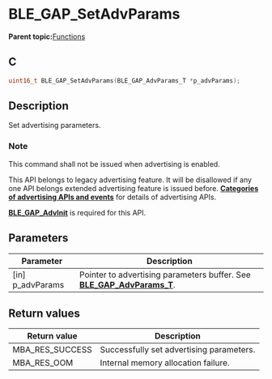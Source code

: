 # BLE\_GAP\_SetAdvParams

**Parent topic:**[Functions](GUID-0DD261BF-40D6-42CD-8806-9B93D259D1CC.md)

## C

```c
uint16_t BLE_GAP_SetAdvParams(BLE_GAP_AdvParams_T *p_advParams);
```

## Description

Set advertising parameters.

### Note

This command shall not be issued when advertising is enabled.

This API belongs to legacy advertising feature. It will be disallowed if any one API belongs extended advertising feature is issued before. **[Categories of advertising APIs and events](GUID-6250C306-2D62-4631-A4F9-616BBCCC48AC.md)** for details of advertising APIs.

**[BLE\_GAP\_AdvInit](GUID-00582C15-26DA-41D8-8125-1FDD13BCF632.md)** is required for this API.

## Parameters

|Parameter|Description|
|---------|-----------|
|\[in\] p\_advParams|Pointer to advertising parameters buffer. See **[BLE\_GAP\_AdvParams\_T](GUID-2DECEDC0-4E63-4998-8AFD-FE309AE95637.md)**.|

## Return values

|Return value|Description|
|------------|-----------|
|MBA\_RES\_SUCCESS|Successfully set advertising parameters.|
|MBA\_RES\_OOM|Internal memory allocation failure.|


